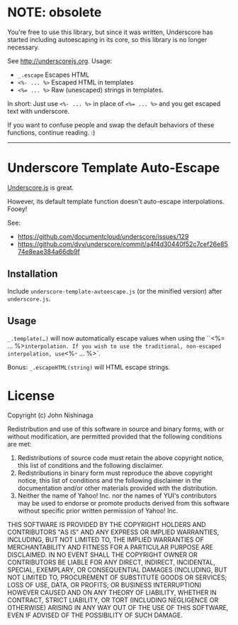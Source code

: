 # NOTE: obsolete

You're free to use this library, but since it was written, Underscore has started including autoescaping in its core, so this library is no longer necessary.

See http://underscorejs.org.  Usage:

* ``_.escape`` Escapes HTML
* ``<%- ... %>`` Escaped HTML in templates
* ``<%= ... %>`` Raw (unescaped) strings in templates.

In short: Just use ``<%- ... %>`` in place of ``<%= ... %>`` and you get escaped text with underscore.

If you want to confuse people and swap the default behaviors of these functions, continue reading. :)

----

# Underscore Template Auto-Escape

[Underscore.js](http://documentcloud.github.com/underscore/) is great.

However, its default template function doesn't auto-escape interpolations. Fooey!

See:

* <https://github.com/documentcloud/underscore/issues/129>
* <https://github.com/dvv/underscore/commit/a4f4d30440f52c7cef26e8574e8eae384a66db9f>

## Installation

Include `underscore-template-autoescape.js` (or the minified version) after `underscore.js`.

## Usage

`_.template(…)` will now automatically escape values when using the
``<%= … %>` interpolation. If you wish to use the traditional, non-escaped
interpolation, use `<%- … %>`.

Bonus: `_.escapeHTML(string)` will HTML escape strings.

# License

Copyright (c) John Nishinaga

Redistribution and use of this software in source and binary forms, with or without modification, are permitted provided that the following conditions are met:

1. Redistributions of source code must retain the above copyright notice, this list of conditions and the following disclaimer.
2. Redistributions in binary form must reproduce the above copyright notice, this list of conditions and the following disclaimer in the documentation and/or other materials provided with the distribution.
3. Neither the name of Yahoo! Inc. nor the names of YUI's contributors may be used to endorse or promote products derived from this software without specific prior written permission of Yahoo! Inc.

THIS SOFTWARE IS PROVIDED BY THE COPYRIGHT HOLDERS AND CONTRIBUTORS "AS IS" AND ANY EXPRESS OR IMPLIED WARRANTIES, INCLUDING, BUT NOT LIMITED TO, THE IMPLIED WARRANTIES OF MERCHANTABILITY AND FITNESS FOR A PARTICULAR PURPOSE ARE DISCLAIMED. IN NO EVENT SHALL THE COPYRIGHT OWNER OR CONTRIBUTORS BE LIABLE FOR ANY DIRECT, INDIRECT, INCIDENTAL, SPECIAL, EXEMPLARY, OR CONSEQUENTIAL DAMAGES (INCLUDING, BUT NOT LIMITED TO, PROCUREMENT OF SUBSTITUTE GOODS OR SERVICES; LOSS OF USE, DATA, OR PROFITS; OR BUSINESS INTERRUPTION) HOWEVER CAUSED AND ON ANY THEORY OF LIABILITY, WHETHER IN CONTRACT, STRICT LIABILITY, OR TORT (INCLUDING NEGLIGENCE OR OTHERWISE) ARISING IN ANY WAY OUT OF THE USE OF THIS SOFTWARE, EVEN IF ADVISED OF THE POSSIBILITY OF SUCH DAMAGE. 

